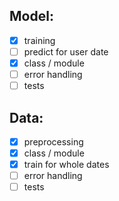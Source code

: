 ## Model:

- [x] training
- [ ] predict for user date
- [x] class / module
- [ ] error handling
- [ ] tests

## Data:

- [x] preprocessing
- [x] class / module
- [x] train for whole dates
- [ ] error handling
- [ ] tests
